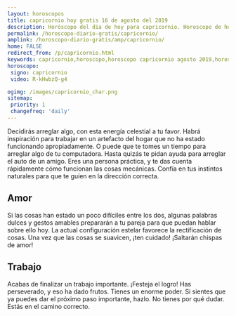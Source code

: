 ```yaml
---
layout: horoscopos
title: capricornio hoy gratis 16 de agosto del 2019 
description: Horóscopo del dia de hoy para capricornio. Horoscopo de hoy 16 de agosto del 2019. Las predicciones de amor, trabajo, vida personal gratis.
permalink: /horoscopo-diario-gratis/capricornio/
amplink: /horoscopo-diario-gratis/amp/capricornio/
home: FALSE
redirect_from: /p/capricornio.html
keywords: capricornio,horoscopo,horoscopo capricornio agosto 2019,horoscopo capricornio hoy,tarot capricornio agosto 2019,horoscopo capricornio,tarot capricornio hoy,horoscopo de hoy,horoscopo diario,tarot del amor,horoscopo de hoy capricornio,horoscopo diario del tarot, Horoscopo de hoy capricornio 16 de agosto del 2019,horóscopo del día
horoscopo:
 signo: capricornio
 video: R-kHwbzQ-g4

ogimg: /images/capricornio_char.png
sitemap:
 priority: 1
 changefreq: 'daily'
---
```



Decidirás arreglar algo, con esta energía celestial a tu favor. Habrá inspiración para trabajar en un artefacto del hogar que no ha estado funcionando apropiadamente. O puede que te tomes un tiempo para arreglar algo de tu computadora. Hasta quizás te pidan ayuda para arreglar el auto de un amigo. Eres una persona práctica, y te das cuenta rápidamente cómo funcionan las cosas mecánicas. Confía en tus instintos naturales para que te guíen en la dirección correcta.

## Amor

Si las cosas han estado un poco difíciles entre los dos, algunas palabras dulces y gestos amables prepararán a tu pareja para que puedan hablar sobre ello hoy. La actual configuración estelar favorece la rectificación de cosas. Una vez que las cosas se suavicen, ¡ten cuidado! ¡Saltarán chispas de amor!

## Trabajo

Acabas de finalizar un trabajo importante. ¡Festeja el logro! Has perseverado, y eso ha dado frutos. Tienes un enorme poder. Si sientes que ya puedes dar el próximo paso importante, hazlo. No tienes por qué dudar. Estás en el camino correcto.